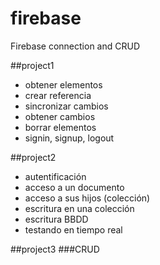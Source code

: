 # firebase
Firebase connection and CRUD

##project1
* obtener elementos
* crear referencia
* sincronizar cambios
* obtener cambios
* borrar elementos
* signin, signup, logout

##project2
* autentificación
* acceso a un documento
* acceso a sus hijos (colección)
* escritura en una colección
* escritura BBDD
* testando en tiempo real

##project3
###CRUD
